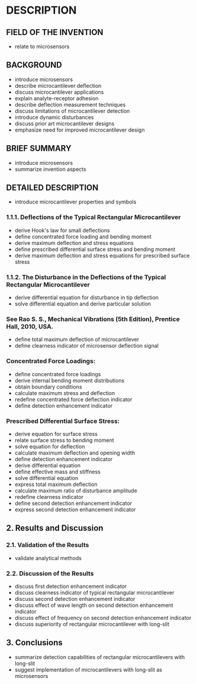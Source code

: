 # DESCRIPTION

## FIELD OF THE INVENTION

- relate to microsensors

## BACKGROUND

- introduce microsensors
- describe microcantilever deflection
- discuss microcantilever applications
- explain analyte-receptor adhesion
- describe deflection measurement techniques
- discuss limitations of microcantilever detection
- introduce dynamic disturbances
- discuss prior art microcantilever designs
- emphasize need for improved microcantilever design

## BRIEF SUMMARY

- introduce microsensors
- summarize invention aspects

## DETAILED DESCRIPTION

- introduce microcantilever properties and symbols

### 1.1.1. Deflections of the Typical Rectangular Microcantilever

- derive Hook's law for small deflections
- define concentrated force loading and bending moment
- derive maximum deflection and stress equations
- define prescribed differential surface stress and bending moment
- derive maximum deflection and stress equations for prescribed surface stress

### 1.1.2. The Disturbance in the Deflections of the Typical Rectangular Microcantilever

- derive differential equation for disturbance in tip deflection
- solve differential equation and derive particular solution

### See Rao S. S., Mechanical Vibrations (5th Edition), Prentice Hall, 2010, USA.

- define total maximum deflection of microcantilever
- define clearness indicator of microsensor deflection signal

### Concentrated Force Loadings:

- define concentrated force loadings
- derive internal bending moment distributions
- obtain boundary conditions
- calculate maximum stress and deflection
- redefine concentrated force deflection indicator
- define detection enhancement indicator

### Prescribed Differential Surface Stress:

- derive equation for surface stress
- relate surface stress to bending moment
- solve equation for deflection
- calculate maximum deflection and opening width
- define detection enhancement indicator
- derive differential equation
- define effective mass and stiffness
- solve differential equation
- express total maximum deflection
- calculate maximum ratio of disturbance amplitude
- redefine clearness indicator
- define second detection enhancement indicator
- express second detection enhancement indicator

## 2. Results and Discussion

### 2.1. Validation of the Results

- validate analytical methods

### 2.2. Discussion of the Results

- discuss first detection enhancement indicator
- discuss clearness indicator of typical rectangular microcantilever
- discuss second detection enhancement indicator
- discuss effect of wave length on second detection enhancement indicator
- discuss effect of frequency on second detection enhancement indicator
- discuss superiority of rectangular microcantilever with long-slit

## 3. Conclusions

- summarize detection capabilities of rectangular microcantilevers with long-slit
- suggest implementation of microcantilevers with long-slit as microsensors

